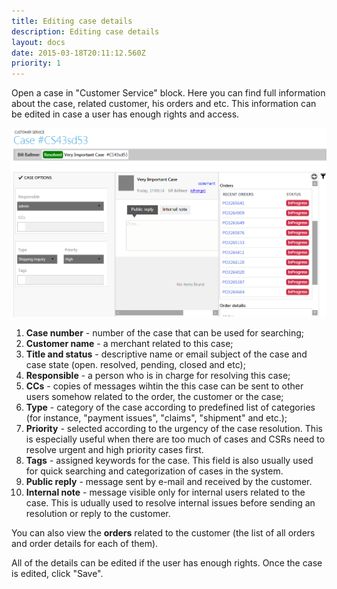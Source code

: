 ```yaml
---
title: Editing case details
description: Editing case details
layout: docs
date: 2015-03-18T20:11:12.560Z
priority: 1
---
```

Open a case in "Customer Service" block. Here you can find full information about the case, related customer, his orders and etc. This information can be edited in case a user has enough rights and access.

<img src="../../../../assets/images/docs/004-case-details.PNG" />

1. **Case number** - number of the case that can be used for searching;
2. **Customer name** - a merchant related to this case;
3. **Title and status** - descriptive name or email subject of the case and case state (open. resolved, pending, closed and etc);
4. **Responsible** - a person who is in charge for resolving this case;
5. **CCs** - copies of messages wihtin the this case can be sent to other users somehow related to the order, the customer or the case;
6. **Type** - category of the case according to predefined list of categories (for instance, "payment issues", "claims", "shipment" and etc.);
7. **Priority** - selected according to the urgency of the case resolution. This is especially useful when there are too much of cases and CSRs need to resolve urgent and high priority cases first.
8. **Tags** - assigned keywords for the case. This field is also usually used for quick searching and categorization of cases in the system.
9. **Public reply** - message sent by e-mail and received by the customer.
10. **Internal note** - message visible only for internal users related to the case. This is udually used to resolve internal issues before sending an resolution or reply to the customer.

You can also view the **orders** related to the customer (the list of all orders and order details for each of them).

All of the details can be edited if the user has enough rights. Once the case is edited, click "Save".